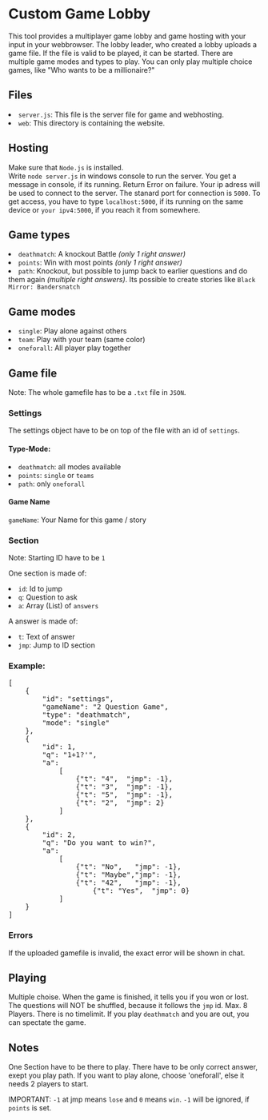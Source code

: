 <h1> Custom Game Lobby</h1>
<p>This tool provides a multiplayer game lobby and game hosting with your input in your webbrowser. The lobby leader, who created a lobby uploads a game file.
If the file is valid to be played, it can be started. There are multiple game modes and types to play. You can only play multiple choice games, like "Who wants to be a millionaire?"</p>

<h2>Files</h2>
<li><code>server.js</code>: This file is the server file for game and webhosting.</li>
<li><code>web</code>: This directory is containing the website.</li>

<h2>Hosting</h2>
<p>Make sure that <code>Node.js</code> is installed.<br>
Write <code>node server.js</code> in windows console to run the server. You get a message in console, if its running.
Return Error on failure. 
Your ip adress will be used to connect to the server. The stanard port for connection is <code>5000</code>. To get access, you have to
type <code>localhost:5000</code>, if its running on the same device or <code>your ipv4:5000</code>, if you reach it from somewhere.</p>
  
<h2>Game types</h2>
<p><li><code>deathmatch</code>: A knockout Battle <em>(only 1 right answer)</em></li>
<li><code>points</code>: Win with most points <em>(only 1 right answer)</em></li>
<li><code>path</code>: Knockout, but possible to jump back to earlier questions and do them again <em>(multiple right answers)</em>. Its possible to create stories like <code>Black Mirror: Bandersnatch</code></li></p>

<h2>Game modes</h2>
<p><li><code>single</code>: Play alone against others</li>
<li><code>team</code>: Play with your team (same color)</li>
<li><code>oneforall</code>: All player play together</li></p>

<h2>Game file</h2>
<p>Note: The whole gamefile has to be a <code>.txt</code> file in <code>JSON</code>.</p>
<h3>Settings</h3>
<p>The settings object have to be on top of the file with an id of <code>settings</code>.</p>
<h4>Type-Mode:</h4>
<li><code>deathmatch</code>: all modes available</li>
<li><code>points</code>: <code>single</code> or <code>teams</code></li>
<li><code>path</code>: only <code>oneforall</code></li>
<h4>Game Name</h4>
<p><code>gameName</code>: Your Name for this game / story</p>
<h3>Section</h3>
<p>Note: Starting ID have to be <code>1</code></p>
<p>One section is made of:</p>
<li><code>id</code>: Id to jump</li>
<li><code>q</code>: Question to ask</li>
<li><code>a</code>: Array (List) of <code>answers</code></li>
<p>A answer is made of:</p>
<li><code>t</code>: Text of answer</li>
<li><code>jmp</code>: Jump to ID section</li>
<h3>Example:</h3>
  <pre>[
	{
		"id": "settings",
		"gameName": "2 Question Game",
		"type": "deathmatch",
		"mode": "single"
	},
	{
		"id": 1,
		"q": "1+1?'",
		"a":
			[	
				{"t": "4",	"jmp": -1},
				{"t": "3",	"jmp": -1},
				{"t": "5",	"jmp": -1},
				{"t": "2",	"jmp": 2}
			]
	},
	{
		"id": 2,
		"q": "Do you want to win?",
		"a":
			[
				{"t": "No",   "jmp": -1},
				{"t": "Maybe","jmp": -1},
				{"t": "42",   "jmp": -1},
        			{"t": "Yes",  "jmp": 0}
			]
	}
]</pre>
<h3>Errors</h3>
<p>If the uploaded gamefile is invalid, the exact error will be shown in chat.</p>
<h2>Playing</h2>
<p>Multiple choise. When the game is finished, it tells you if you won or lost. The questions will NOT be shuffled, because it follows the <code>jmp</code> id. Max. 8 Players. There is no timelimit. If you play <code>deathmatch</code> and you are out, you can spectate the game.</p>

<h2>Notes</h2>
<p>One Section have to be there to play. There have to be only correct answer, exept you play path. If you want to play alone, choose 'oneforall', else it needs 2 players to start.</p>
  <p>IMPORTANT: <code>-1</code> at jmp means <code>lose</code> and <code>0</code> means <code>win</code>. <code>-1</code> will be ignored, if <code>points</code> is set.</p>
